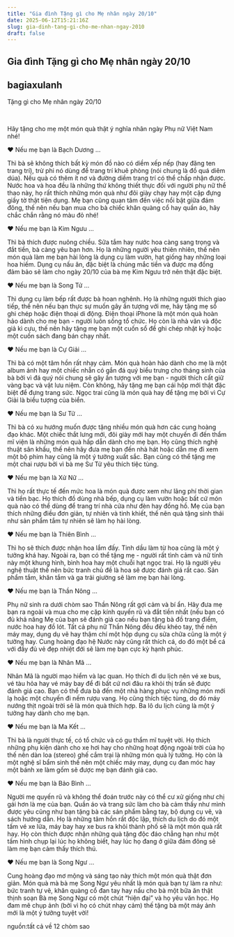 ```yaml
---
title: "Gia đình Tặng gì cho Mẹ nhân ngày 20/10"
date: 2025-06-12T15:21:16Z
slug: gia-dinh-tang-gi-cho-me-nhan-ngay-2010
draft: false
---
```


## Gia đình Tặng gì cho Mẹ nhân ngày 20/10

## bagiaxulanh

Tặng gì cho Mẹ nhân ngày 20/10

​



Hãy tặng cho mẹ một món quà thật ý nghĩa nhân ngày Phụ nữ Việt Nam nhé!

♥ Nếu mẹ bạn là Bạch Dương ...

Thì bà sẽ không thích bất kỳ món đồ nào có diềm xếp nếp (hay đăng ten trang trí), trừ phi nó dùng để trang trí khuê phòng (nói chung là đồ quá diêm dúa). Nếu quà có thêm ít nơ và đường diềm trang trí có thể chấp nhận được. 
Nước hoa và hoa đều là những thứ không thiết thực đối với người phụ nữ thể thao này, họ rất thích những món quà như đôi giày chạy hay một cặp đựng giấy
 tờ thật tiện dụng. Mẹ bạn cũng quan tâm đến việc nổi bật giữa đám đông, thế nên nếu bạn mua cho bà chiếc khăn quàng cổ hay quần áo, hãy chắc chắn rằng nó màu đỏ nhé!


♥ Nếu mẹ bạn là Kim Ngưu ...

Thì bà thích được nuông chiều. Sữa tắm hay nước hoa càng sang trọng và đắt tiền, bà càng yêu bạn hơn. Họ là những người yêu thiên nhiên, thế nên món quà làm mẹ bạn hài lòng là dụng cụ làm vườn, hạt giống hay những loại hoa hiếm. Dụng cụ nấu ăn, đặc biệt là chúng mắc tiền và được mạ đồng đảm bảo sẽ làm cho ngày 20/10 của bà mẹ Kim Ngưu trở nên thật đặc biệt.


♥ Nếu mẹ bạn là Song Tử ...

Thì dụng cụ làm bếp rất được bà hoan nghênh. Họ là những người thích giao tiếp, thế nên nếu bạn thực sự muốn gây ấn tượng với mẹ, hãy tặng mẹ sổ ghi chép hoặc điện thoại di động. Điện thoại iPhone là một món quà hoàn hảo dành cho mẹ bạn - người luôn sống tổ chức. Họ còn là nhà văn và độc giả kì cựu, thế nên hãy tặng mẹ bạn một cuốn sổ để ghi chép nhật ký hoặc một cuốn sách đang bán chạy nhất.


♥ Nếu mẹ bạn là Cự Giải ...

Thì bà có một tâm hồn rất nhạy cảm. Món quà hoàn hảo dành cho mẹ là một album ảnh hay một chiếc nhẫn có gắn đá quý biểu trưng cho tháng sinh của bà bởi vì đá quý nói chung sẽ gây ấn tượng với mẹ bạn - người thích cất giữ vàng bạc và vật lưu niệm. Còn không, hãy tặng mẹ bạn cái hộp mới thật đặc biệt để đựng trang sức. Ngọc trai cũng là món quà hay để tặng mẹ bởi vì Cự Giải là biểu tượng của biển.


♥ Nếu mẹ bạn là Sư Tử ...

Thì bà có xu hướng muốn được tặng nhiều món quà hơn các cung hoàng đạo khác. Một chiếc thắt lưng mới, đôi giày mới hay một chuyến đi đến thẩm mĩ viện là những món quà hấp dẫn dành cho mẹ bạn. Họ cũng thích nghệ thuật sân khấu, thế nên hãy đưa mẹ bạn đến nhà hát hoặc dẫn mẹ đi xem một bộ phim hay cũng là một ý tưởng xuất sắc. Bạn cũng có thể tặng mẹ một chai rượu bởi vì bà mẹ Sư Tử yêu thích tiệc tùng.


♥ Nếu mẹ bạn là Xử Nữ ...

Thì họ rất thực tế đến mức hoa là món quà được xem như lãng phí thời gian và tiền bạc. Họ thích đồ dùng nhà bếp, dụng cụ làm vườn hoặc bất cứ món quà nào có thể dùng để trang trí nhà cửa như đèn hay đồng hồ. Mẹ của bạn thích những điều đơn giản, tự nhiên và tinh khiết, thế nên quà tặng sinh thái như sản phẩm tắm tự nhiên sẽ làm họ hài lòng.


♥ Nếu mẹ bạn là Thiên Bình ...

Thì họ sẽ thích được nhận hoa lắm đấy. Tinh dầu làm từ hoa cũng là một ý tưởng khá hay. Ngoài ra, bạn có thể tặng mẹ - người rất tình cảm và nữ tính này một khung hình, bình hoa hay một chuỗi hạt ngọc trai. Họ là người yêu nghệ thuật thế nên bức tranh chủ đề là hoa sẽ được đánh giá rất cao. Sản phẩm tắm, khăn tắm và ga trải giường sẽ làm mẹ bạn hài lòng.


♥ Nếu mẹ bạn là Thần Nông ...

Phụ nữ sinh ra dưới chòm sao Thần Nông rất gợi cảm và bí ẩn. Hãy đưa mẹ bạn ra ngoài và mua cho mẹ cặp kính quyến rũ và đắt tiền nhất (nếu bạn có đủ khả năng Mẹ của bạn sẽ đánh giá cao nếu bạn tặng bà đồ trang điểm, nước hoa hay đồ lót. Tất cả phụ nữ Thần Nông đều đều khéo tay, thế nên máy may, dụng dụ vẽ hay thậm chí một hộp dụng cụ sửa chữa cũng là một ý tưởng hay. Cung hoàng đạo hệ Nước này cũng rất thích cá, do đó một bể cá với đầy đủ vẻ đẹp nhiệt đới sẽ làm mẹ bạn cực kỳ hạnh phúc.


♥ Nếu mẹ bạn là Nhân Mã ...

Nhân Mã là người mạo hiểm và lạc quan. Họ thích đi du lịch nên vé xe bus, vé tàu hỏa hay vé máy bay để đi bất cứ nơi đâu ra khỏi thị trấn sẽ được đánh giá cao. Bạn có thể đưa bà đến một nhà hàng phục vụ những món mới lạ hoặc một chuyến đi nếm rượu vang. Họ cũng thích tiệc tùng, do đó máy nướng thịt ngoài trời sẽ là món quà thích hợp. Ba lô du lịch cũng là một ý tưởng hay dành cho mẹ bạn.


♥ Nếu mẹ bạn là Ma Kết ...

Thì bà là người thực tế, có tổ chức và có gu thẩm mĩ tuyệt vời. Họ thích những phụ kiện dành cho xe hơi hay cho những hoạt động ngoài trời của họ thế nên dàn loa (stereo) ghế cắm trại là những món quà lý tưởng. Họ còn là một nghệ sĩ bẩm sinh thế nên một chiếc máy may, dụng cụ đan móc hay một bánh xe làm gốm sẽ được mẹ bạn đánh giá cao.


♥ Nếu mẹ bạn là Bảo Bình ...

Người mẹ quyến rũ và không thể đoán trước này có thể cư xử giống như chị gái hơn là mẹ của bạn. Quần áo và trang sức làm cho bà cảm thấy như mình được yêu cũng như bạn tặng bà các sản phẩm bằng tay, bộ dụng cụ vẽ, và sách hướng dẫn.
Họ là những tâm hồn rất độc lập, thích du lịch do đó một tấm vé xe lửa, máy bay hay xe bus ra khỏi thành phố sẽ là một món quà rất hay. Họ còn thích được nhận những quà tặng độc đáo chẳng hạn như một tấm hình chụp lại lúc họ không biết, hay lúc họ đang ở giữa đám đông sẽ làm mẹ bạn cảm thấy thích thú.


♥ Nếu mẹ bạn là Song Ngư ...

Cung hoàng đạo mơ mộng và sáng tạo này thích một món quà thật đơn giản. Món quà mà bà mẹ Song Ngư yêu nhất là món quà bạn tự làm ra như: bức tranh tự vẽ, khăn quàng cổ đan tay hay nấu cho bà một bữa ăn thật thịnh soạn Bà mẹ Song Ngư có một chút “hiện đại” và họ yêu văn học. Họ đam mê chụp ảnh (bởi vì họ có chút nhạy cảm) thế tặng bà một máy ảnh mới là một ý tưởng tuyệt vời!



nguồn:tất cả về 12 chòm sao